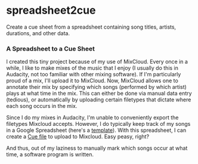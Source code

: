 # spreadsheet2cue
Create a cue sheet from a spreadsheet containing song titles, artists, durations, and other data.

### A Spreadsheet to a Cue Sheet
I created this tiny project because of my use of MixCloud.
Every once in a while, I like to make mixes of the music that I enjoy (I usually do this in Audacity, not too familiar with other mixing software).
If I'm particularly proud of a mix, I'll upload it to MixCloud.
Now, MixCloud allows one to annotate their mix by specifying which songs (performed by which artist) plays at what time in the mix.
This can either be done via manual data entry (tedious), or automatically by uploading certain filetypes that dictate where each song occurs in the mix.

Since I do my mixes in Audacity, I'm unable to conveniently export the filetypes Mixcloud accepts.
However, I do typically keep track of my songs in a Google Spreadsheet (here's a [template](https://docs.google.com/spreadsheets/d/1KFc3_fG-gEt1iNHFQ2XHjc_vs-x6qjUY00yMbZx_jwE/edit?usp=sharing)\).
With this spreadsheet, I can create a [Cue file](https://en.wikipedia.org/wiki/Cue_sheet_\(computing\)) to upload to Mixcloud.
Easy peasy, right?

And thus, out of my laziness to manually mark which songs occur at what time, a software program is written.
